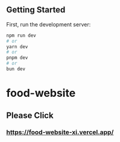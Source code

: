 ## Getting Started

First, run the development server:

```bash
npm run dev
# or
yarn dev
# or
pnpm dev
# or
bun dev
```

# food-website

## Please Click

### https://food-website-xi.vercel.app/